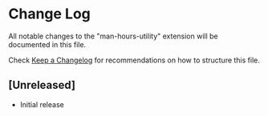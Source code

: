 # Change Log

All notable changes to the "man-hours-utility" extension will be documented in this file.

Check [Keep a Changelog](http://keepachangelog.com/) for recommendations on how to structure this file.

## [Unreleased]

- Initial release